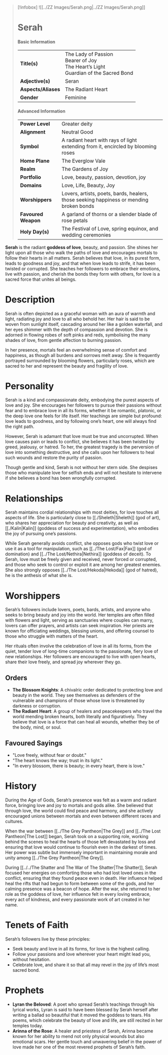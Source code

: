 > [!infobox]
> ![[../ZZ Images/Serah.png|../ZZ Images/Serah.png]]  
> # Serah
> #### Basic Information
> |  |   |
> |---|---|
> | **Title(s)** | The Lady of Passion<br>Bearer of Joy<br>The Heart’s Light<br>Guardian of the Sacred Bond |
> | **Adjective(s)** | Seran |
> | **Aspects/Aliases** | The Radiant Heart |
> | **Gender** | Feminine |
> 
> #### Advanced Information
> |  |  | 
> | --- | --- |
> | **Power Level** | Greater deity |
> | **Alignment** | Neutral Good |
> | **Symbol** | A radiant heart with rays of light extending from it, encircled by blooming roses |
> | **Home Plane** | The Everglow Vale |
> | **Realm** | The Gardens of Joy |
> | **Portfolio** | Love, beauty, passion, devotion, joy |
> | **Domains** | Love, Life, Beauty, Joy |
> | **Worshippers** | Lovers, artists, poets, bards, healers, those seeking happiness or mending broken bonds |
> | **Favoured Weapon** | A garland of thorns or a slender blade of rose petals |
> | **Holy Day(s)** | The Festival of Love, spring equinox, and wedding ceremonies |

**Serah** is the radiant **goddess of love**, beauty, and passion. She shines her light upon all those who walk the paths of love and encourages mortals to follow their hearts in all matters. Serah believes that love, in its purest form, leads to goodness and joy, and that when love leads to strife, it has been twisted or corrupted. She teaches her followers to embrace their emotions, live with passion, and cherish the bonds they form with others, for love is a sacred force that unites all beings.

# Description
Serah is often depicted as a graceful woman with an aura of warmth and light, radiating joy and love to all who behold her. Her hair is said to be woven from sunlight itself, cascading around her like a golden waterfall, and her eyes shimmer with the depth of compassion and devotion. She is adorned in flowing robes of soft pinks and reds, symbolising the many shades of love, from gentle affection to burning passion.

In her presence, mortals feel an overwhelming sense of comfort and happiness, as though all burdens and sorrows melt away. She is frequently portrayed surrounded by blooming flowers, particularly roses, which are sacred to her and represent the beauty and fragility of love.

# Personality
Serah is a kind and compassionate deity, embodying the purest aspects of love and joy. She encourages her followers to pursue their passions without fear and to embrace love in all its forms, whether it be romantic, platonic, or the deep love one feels for life itself. Her teachings are simple but profound: love leads to goodness, and by following one’s heart, one will always find the right path.

However, Serah is adamant that love must be true and uncorrupted. When love causes pain or leads to conflict, she believes it has been twisted by greed, jealousy, or hatred. To her, the greatest tragedy is the perversion of love into something destructive, and she calls upon her followers to heal such wounds and restore the purity of passion.

Though gentle and kind, Serah is not without her stern side. She despises those who manipulate love for selfish ends and will not hesitate to intervene if she believes a bond has been wrongfully corrupted.

# Relationships
Serah maintains cordial relationships with most deities, for love touches all aspects of life. She is particularly close to [[./Sheleth|Sheleth]] (god of art), who shares her appreciation for beauty and creativity, as well as [[./Kalin|Kalin]] (goddess of success and experimentation), who embodies the joy of pursuing one’s passions.

While Serah generally avoids conflict, she opposes gods who twist love or use it as a tool for manipulation, such as [[../The Lost/Fax|Fax]] (god of domination) and [[../The Lost/Nethira|Nethira]] (goddess of deceit). To Serah, love must be freely given and received, never forced or corrupted, and those who seek to control or exploit it are among her greatest enemies. She also strongly opposes [[../The Lost/Hekoda|Hekoda]] (god of hatred), he is the anthesis of what she is.

# Worshippers
Serah’s followers include lovers, poets, bards, artists, and anyone who seeks to bring beauty and joy into the world. Her temples are often filled with flowers and light, serving as sanctuaries where couples can marry, lovers can offer prayers, and artists can seek inspiration. Her priests are known for officiating weddings, blessing unions, and offering counsel to those who struggle with matters of the heart.

Her rituals often involve the celebration of love in all its forms, from the quiet, tender love of long-time companions to the passionate, fiery love of new relationships. Her followers are encouraged to live with open hearts, share their love freely, and spread joy wherever they go.

## Orders
- **The Blossom Knights**: A chivalric order dedicated to protecting love and beauty in the world. They see themselves as defenders of the vulnerable and champions of those whose love is threatened by darkness or corruption.
- **The Radiant Heart**: A group of healers and peacekeepers who travel the world mending broken hearts, both literally and figuratively. They believe that love is a force that can heal all wounds, whether they be of the body, mind, or soul.

## Favoured Sayings
- "Love freely, without fear or doubt."
- "The heart knows the way; trust in its light."
- "In every blossom, there is beauty; in every heart, there is love."

# History
During the Age of Gods, Serah’s presence was felt as a warm and radiant force, bringing love and joy to mortals and gods alike. She believed that through love, the world could find peace and harmony, and she actively encouraged unions between mortals and even between different races and cultures.

When the war between [[../The Grey Pantheon|The Grey]] and [[../The Lost Pantheon|The Lost]] began, Serah took on a supporting role, working behind the scenes to heal the hearts of those left devastated by loss and ensuring that love would continue to flourish even in the darkest of times. Her power was subtle but immensely important in maintaining morale and unity among [[../The Grey Pantheon|The Grey]].

During [[../../The Shatter and The War of The Shatter|The Shatter]], Serah focused her energies on comforting those who had lost loved ones in the conflict, ensuring that they found peace even in death. Her influence helped heal the rifts that had begun to form between some of the gods, and her calming presence was a beacon of hope. After the war, she returned to her role as the goddess of love, her influence felt in every loving embrace, every act of kindness, and every passionate work of art created in her name.

# Tenets of Faith
Serah’s followers live by these principles:
- Seek beauty and love in all its forms, for love is the highest calling.
- Follow your passions and love wherever your heart might lead you, without hesitation.
- Celebrate love, and share it so that all may revel in the joy of life’s most sacred bond.

# Prophets
- **Lyran the Beloved**: A poet who spread Serah’s teachings through his lyrical works, Lyran is said to have been blessed by Serah herself after writing a ballad so beautiful that it moved the goddess to tears. His poems, which celebrate the beauty of love and life, are still recited in her temples today.
- **Arinna of the Rose**: A healer and priestess of Serah, Arinna became known for her ability to mend not only physical wounds but also emotional scars. Her gentle touch and unwavering belief in the power of love made her one of the most revered prophets of Serah’s faith.
